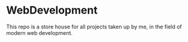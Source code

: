 # WebDevelopment
This repo is a store house for all projects taken up by me, in the field of modern web development.
